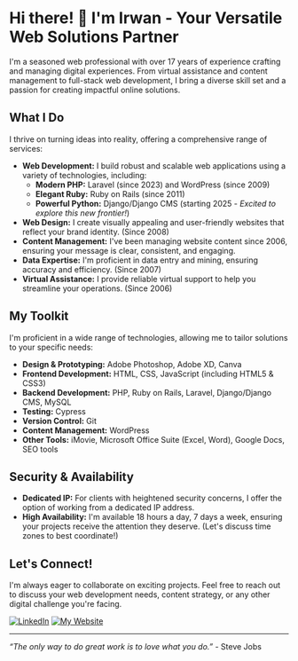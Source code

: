 # Hi there! 👋 I'm Irwan - Your Versatile Web Solutions Partner

I'm a seasoned web professional with over 17 years of experience crafting and managing digital experiences. From virtual assistance and content management to full-stack web development, I bring a diverse skill set and a passion for creating impactful online solutions.

## What I Do

I thrive on turning ideas into reality, offering a comprehensive range of services:

* **Web Development:** I build robust and scalable web applications using a variety of technologies, including:
    * **Modern PHP:** Laravel (since 2023) and WordPress (since 2009)
    * **Elegant Ruby:** Ruby on Rails (since 2011)
    * **Powerful Python:** Django/Django CMS (starting 2025 - *Excited to explore this new frontier!*)
* **Web Design:** I create visually appealing and user-friendly websites that reflect your brand identity. (Since 2008)
* **Content Management:** I've been managing website content since 2006, ensuring your message is clear, consistent, and engaging.
* **Data Expertise:**  I'm proficient in data entry and mining, ensuring accuracy and efficiency. (Since 2007)
* **Virtual Assistance:** I provide reliable virtual support to help you streamline your operations. (Since 2006)

## My Toolkit

I'm proficient in a wide range of technologies, allowing me to tailor solutions to your specific needs:

* **Design & Prototyping:** Adobe Photoshop, Adobe XD, Canva
* **Frontend Development:** HTML, CSS, JavaScript (including HTML5 & CSS3)
* **Backend Development:** PHP, Ruby on Rails, Laravel, Django/Django CMS, MySQL
* **Testing:** Cypress
* **Version Control:** Git
* **Content Management:** WordPress
* **Other Tools:** iMovie, Microsoft Office Suite (Excel, Word), Google Docs, SEO tools

## Security & Availability

* **Dedicated IP:** For clients with heightened security concerns, I offer the option of working from a dedicated IP address.
* **High Availability:** I'm available 18 hours a day, 7 days a week, ensuring your projects receive the attention they deserve.  (Let's discuss time zones to best coordinate!)

## Let's Connect!

I'm always eager to collaborate on exciting projects.  Feel free to reach out to discuss your web development needs, content strategy, or any other digital challenge you're facing.

[![LinkedIn](https://img.shields.io/badge/LinkedIn-Irwan-blue)](https://www.linkedin.com/in/irwan-sudarsin-salim/) 
[![My Website](https://img.shields.io/badge/My_Website-alphadc.net-blue)](https://alphadc.net/)

---

*“The only way to do great work is to love what you do.”* - Steve Jobs
